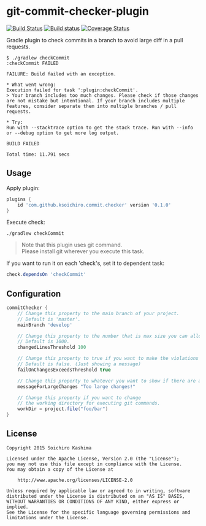 # git-commit-checker-plugin

[![Build Status](https://travis-ci.org/ksoichiro/git-commit-checker-plugin.svg?branch=master)](https://travis-ci.org/ksoichiro/git-commit-checker-plugin)
[![Build status](https://ci.appveyor.com/api/projects/status/rom2rsf2j56f01bs?svg=true)](https://ci.appveyor.com/project/ksoichiro/git-commit-checker-plugin)
[![Coverage Status](https://coveralls.io/repos/ksoichiro/git-commit-checker-plugin/badge.svg?branch=master&service=github)](https://coveralls.io/github/ksoichiro/git-commit-checker-plugin?branch=master)

Gradle plugin to check commits in a branch to avoid large diff in a pull requests.

```
$ ./gradlew checkCommit
:checkCommit FAILED

FAILURE: Build failed with an exception.

* What went wrong:
Execution failed for task ':plugin:checkCommit'.
> Your branch includes too much changes. Please check if those changes are not mistake but intentional. If your branch includes multiple features, consider separate them into multiple branches / pull requests.

* Try:
Run with --stacktrace option to get the stack trace. Run with --info or --debug option to get more log output.

BUILD FAILED

Total time: 11.791 secs
```

## Usage

Apply plugin:

```gradle
plugins {
    id 'com.github.ksoichiro.commit.checker' version '0.1.0'
}
```

Execute check:

```
./gradlew checkCommit
```

> Note that this plugin uses git command.  
Please install git wherever you execute this task.

If you want to run it on each 'check's, set it to dependent task:

```gradle
check.dependsOn 'checkCommit'
```

## Configuration

```gradle
commitChecker {
    // Change this property to the main branch of your project.
    // Default is 'master'.
    mainBranch 'develop'

    // Change this property to the number that is max size you can allow for a pull request size.
    // Default is 1000.
    changedLinesThreshold 100

    // Change this property to true if you want to make the violations to build error.
    // Default is false. (Just showing a message)
    failOnChangesExceedsThreshold true

    // Change this property to whatever you want to show if there are any violations.
    messageForLargeChanges "Too large changes!"

    // Change this property if you want to change
    // the working directory for executing git commands.
    workDir = project.file("foo/bar")
}
```

## License

    Copyright 2015 Soichiro Kashima

    Licensed under the Apache License, Version 2.0 (the "License");
    you may not use this file except in compliance with the License.
    You may obtain a copy of the License at

        http://www.apache.org/licenses/LICENSE-2.0

    Unless required by applicable law or agreed to in writing, software
    distributed under the License is distributed on an "AS IS" BASIS,
    WITHOUT WARRANTIES OR CONDITIONS OF ANY KIND, either express or implied.
    See the License for the specific language governing permissions and
    limitations under the License.

